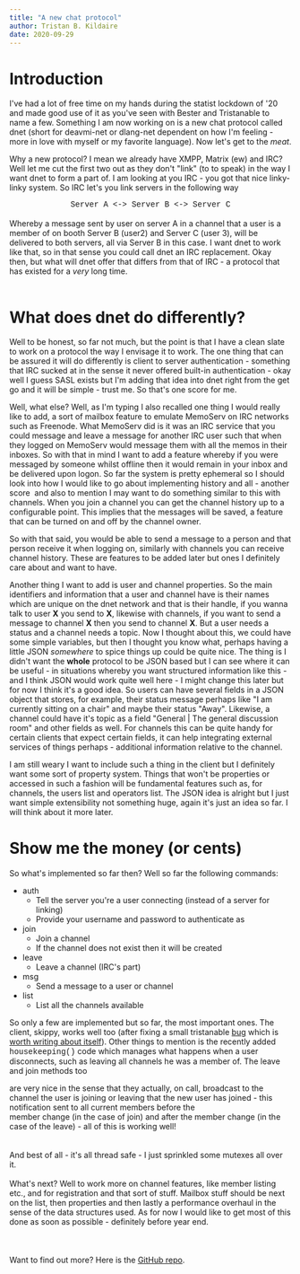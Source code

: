 ```yaml
---
title: "A new chat protocol"
author: Tristan B. Kildaire
date: 2020-09-29
---
```


# Introduction

I've had a lot of free time on my hands during the statist
lockdown of '20 and made good use of it as you've seen with Bester
and Tristanable to name a few. Something I am now working on is a
new chat protocol called dnet (short for deavmi-net or dlang-net
dependent on how I'm feeling - more in love with myself or my
favorite language). Now let's get to the <i>meat</i>.

Why a new protocol? I mean we already have XMPP, Matrix (ew) and
IRC? Well let me cut the first two out as they don't "link" (to to
speak) in the way I want dnet to form a part of. I am looking at
you IRC - you got that nice linky-linky system. So IRC let's you
link servers in the following way

<div align="center"><font face="Courier New, Courier, monospace">Server
A &lt;-&gt; Server B &lt;-&gt; Server C</font><br>
<br>
<div align="left">Whereby a message sent by user on server A in
a channel that a user is a member of on booth Server B (user2)
and Server C (user 3), will be delivered to both servers, all
via Server B in this case. I want dnet to work like that, so
in that sense you could call dnet an IRC replacement. Okay
then, but what will dnet offer that differs from that of IRC -
a protocol that has existed for a <i>very</i> long time.<br>
<br>

# What does dnet do differently?


<div align="left">Well to be honest, so far not much, but the
point is that I have a clean slate to work on a protocol the
way I envisage it to work. The one thing that can be assured
it will do differently is client to server authentication -
something that IRC sucked at in the sense it never offered
built-in authentication - okay well I guess SASL exists but
I'm adding that idea into dnet right from the get go and it
will be simple - trust me. So that's one score for me.

Well, what else? Well, as I'm typing I also recalled one thing
I would really like to add, a sort of mailbox feature to
emulate MemoServ on IRC networks such as Freenode. What
MemoServ did is it was an IRC service that you could message
and leave a message for another IRC user such that when they
logged on MemoServ would message them with all the memos in
their inboxes. So with that in mind I want to add a feature
whereby if you were messaged by someone whilst offline then it
would remain in your inbox and be delivered upon logon. So far
the system is pretty ephemeral so I should look into how I
would like to go about implementing history and all - another
score&nbsp; and also to mention I may want to do something
similar to this with channels. When you join a channel you can
get the channel history up to a configurable point. This
implies that the messages will be saved, a feature that can be
turned on and off by the channel owner.

So with that said, you would be able to send a message to a
person and that person receive it when logging on, similarly
with channels you can receive channel history. These are
features to be added later but ones I definitely care about
and want to have.

Another thing I want to add is user and channel properties. So
the main identifiers and information that a user and channel
have is their names which are unique on the dnet network and
that is their handle, if you wanna talk to user <b>X</b> you
send to <b>X</b>, likewise with channels, if you want to send
a message to channel <b>X</b> then you send to channel <b>X</b>.
But a user needs a status and a channel needs a topic. Now I
thought about this, we could have some simple variables, but
then I thought you know what, perhaps having a little JSON <i>somewhere</i>
to spice things up could be quite nice. The thing is I didn't
want the <b>whole</b> protocol to be JSON based but I can see
where it can be useful - in situations whereby you want
structured information like this - and I think JSON would work
quite well here - I might change this later but for now I
think it's a good idea. So users can have several fields in a
JSON object that stores, for example, their status message
perhaps like "I am currently sitting on a chair" and maybe
their status "Away". Likewise, a channel could have it's topic
as a field "General | The general discussion room" and other
fields as well. For channels this can be quite handy for
certain clients that expect certain fields, it can help
integrating external services of things perhaps - additional
information relative to the channel.

I am still weary I want to include such a thing in the client
but I definitely want some sort of property system. Things
that won't be properties or accessed in such a fashion will be
fundamental features such as, for channels, the users list and
operators list. The JSON idea is alright but I just want
simple extensibility not something huge, again it's just an
idea so far. I will think about it more later.

# Show me the money (or cents)

So what's implemented so far then? Well so far
the following commands:

* auth
    * Tell the server you're a user connecting (instead of a server for linking)
    * Provide your username and password to authenticate as
* join
    * Join a channel
    * If the channel does not exist then it will be created
* leave
    * Leave a channel (IRC's part)
* msg
    * Send a message to a user or channel
* list
    * List all the channels available

So only a few are implemented but so far, the most important
ones. The client, skippy, works well too (after fixing a small
tristanable <a
href="https://github.com/deavmi/tristanable/commit/b0b7f69778f32cf3a8c8612e0c917aa9f637fa33">bug</a>
which is <a href="tristanable_bug.html">worth writing about
itself</a>). Other things to mention is the recently added <font
face="Courier New, Courier, monospace">housekeeping()</font>
code which manages what happens when a user disconnects, such
as leaving all channels he was a member of. The leave and join
methods too<br></h3>
</div>
are very nice in the sense that they actually, on call,
broadcast to the channel the user is joining or leaving that
the new user has joined - this notification sent to all
current members before the<br>
member change (in the case of join) and after the member
change (in the case of the leave) - all of this is working
well!<br>
<br>
<br>
And best of all - it's all thread safe - I just sprinkled some
mutexes all over it.<br>
<br>
What's next? Well to work more on channel features, like
member listing etc., and for registration and that sort of
stuff. Mailbox stuff should be next on the list, then
properties and then lastly a performance overhaul in the sense
of the data structures used. As for now I would like to get
most of this done as soon as possible - definitely before year
end.<br>
</div>
<br>
</div>
<br>
<br>
</div>
Want to find out more? Here is the <a
href="https://github.com/deavminet">GitHub repo</a>.<br>

